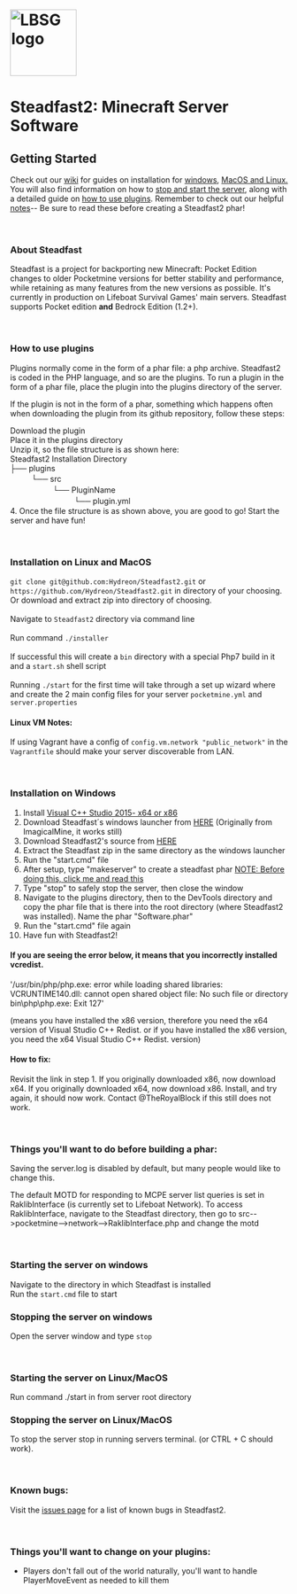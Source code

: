  #  <img src="https://lbsg.net/wp-content/themes/lifeboat/images/lbsg-logo-sm.png" alt="LBSG logo" title="Aimeos" align="center" height="120" />
# Steadfast2: Minecraft Server Software

## Getting Started
 Check out our [wiki](https://github.com/Hydreon/Steadfast2/wiki) for guides on installation for [windows](https://github.com/Hydreon/Steadfast2/wiki/Installation-on-Windows), [MacOS and Linux.](https://github.com/Hydreon/Steadfast2/wiki/Installation-on-Linux-MacOS) You will also find information on how to [stop and start the server](https://github.com/Hydreon/Steadfast2/wiki/Starting-and-Stopping-the-server), along with a detailed guide on [how to use plugins](https://github.com/Hydreon/Steadfast2/wiki/How-to-use-plugins). Remember to check out our helpful [notes](https://github.com/Hydreon/Steadfast2/wiki/Notes)-- Be sure to read these before creating a Steadfast2 phar!
<br>
<br>
<br>
### About Steadfast
Steadfast is a project for backporting new Minecraft: Pocket Edition changes to older Pocketmine versions for better stability and performance, while retaining as many features from the new versions as possible. It's currently in production on Lifeboat Survival Games' main servers. Steadfast supports Pocket edition **and** Bedrock Edition (1.2+).
<br>
<br>
<br>
### How to use plugins
Plugins normally come in the form of a phar file: a php archive. Steadfast2 is coded in the PHP language, and so are the plugins. To run a plugin in the form of a phar file, place the plugin into the plugins directory of the server.

If the plugin is not in the form of a phar, something which happens often when downloading the plugin from its github repository, follow these steps:

Download the plugin <br>
Place it in the plugins directory <br>
Unzip it, so the file structure is as shown here: <br>
Steadfast2 Installation Directory  <br>
├── plugins <br>
ᅠᅠᅠ└── src <br>
ᅠᅠᅠᅠᅠᅠ└── PluginName <br>
ᅠᅠᅠᅠᅠᅠᅠᅠᅠ└── plugin.yml  <br>
4. Once the file structure is as shown above, you are good to go! Start the server and have fun!
<br>
<br>
<br>
### Installation on Linux and MacOS
`git clone git@github.com:Hydreon/Steadfast2.git` or `https://github.com/Hydreon/Steadfast2.git` in directory of your choosing. Or download and extract zip into directory of choosing. <br>
 <br>
Navigate to `Steadfast2` directory via command line <br>
 <br>
Run command `./installer` <br>
 <br>
If successful this will create a `bin` directory with a special Php7 build in it and a `start.sh` shell script <br>
 <br>
Running `./start` for the first time will take through a set up wizard where and create the 2 main config files for your server `pocketmine.yml` and `server.properties` <br>

#### Linux VM Notes:

If using Vagrant have a config of `config.vm.network "public_network"` in the `Vagrantfile` should make your server discoverable from LAN.
<br>
<br>
<br>
### Installation on Windows

1. Install [Visual C++ Studio 2015- x64 or x86](https://www.microsoft.com/en-us/download/confirmation.aspx?id=48145)
2. Download Steadfast´s windows launcher from [HERE](https://github.com/Inactive-to-Reactive/Windows-PHP7-Launcher/archive/master.zip) (Originally from ImagicalMine, it works still)
3. Download Steadfast2's source from [HERE](https://github.com/Hydreon/Steadfast2/archive/master.zip)
4. Extract the Steadfast zip in the same directory as the windows launcher
5. Run the "start.cmd" file
6. After setup, type "makeserver" to create a steadfast phar [NOTE: Before doing this, click me and read this](https://github.com/Hydreon/Steadfast2/wiki/Notes)
7. Type "stop" to safely stop the server, then close the window
8. Navigate to the plugins directory, then to the DevTools directory and copy the phar file that is there into the root directory (where Steadfast2 was installed). Name the phar "Software.phar"
9. Run the "start.cmd" file again
10. Have fun with Steadfast2!

#### If you are seeing the error below, it means that you incorrectly installed vcredist.
'/usr/bin/php/php.exe: error while loading shared libraries: VCRUNTIME140.dll: cannot open shared object file: No such file or directory bin\php\php.exe: Exit 127'

(means you have installed the x86 version, therefore you need the x64 version of Visual Studio C++ Redist. or if you have installed the x86 version, you need the x64 Visual Studio C++ Redist. version)

#### How to fix:
Revisit the link in step 1. If you originally downloaded x86, now download x64. If you originally downloaded x64, now download x86.
Install, and try again, it should now work. Contact @TheRoyalBlock if this still does not work.
<br>
<br>
<br>
### Things you'll want to do before building a phar: 
Saving the server.log is disabled by default, but many people would like to change this.

The default MOTD for responding to MCPE server list queries is set in RaklibInterface (is currently set to Lifeboat Network). To access RaklibInterface, navigate to the Steadfast directory, then go to src-->pocketmine-->network-->RaklibInterface.php and change the motd
<br>
<br>
<br>
### Starting the server on windows
Navigate to the directory in which Steadfast is installed        
Run the `start.cmd` file to start

### Stopping the server on windows
Open the server window and type `stop`
<br>
<br>
<br>
### Starting the server on Linux/MacOS
Run command ./start in from server root directory

### Stopping the server on Linux/MacOS
To stop the server stop in running servers terminal. (or CTRL + C should work).
<br>
<br>
<br>
### Known bugs:
Visit the [issues page](https://github.com/Hydreon/Steadfast2/issues) for a list of known bugs in Steadfast2.
<br>
<br>
<br>
### Things you'll want to change on your plugins:
   - Players don't fall out of the world naturally, you'll want to handle PlayerMoveEvent as needed to kill them
